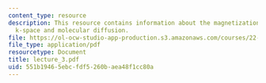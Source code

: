 ```yaml
---
content_type: resource
description: This resource contains information about the magnetization gradients,
  k-space and molecular diffusion.
file: https://ol-ocw-studio-app-production.s3.amazonaws.com/courses/22-920-a-hands-on-introduction-to-nuclear-magnetic-resonance-january-iap-1997/551b19465ebcfdf5260baea48f1cc80a_lecture_3.pdf
file_type: application/pdf
resourcetype: Document
title: lecture_3.pdf
uid: 551b1946-5ebc-fdf5-260b-aea48f1cc80a
---
```

